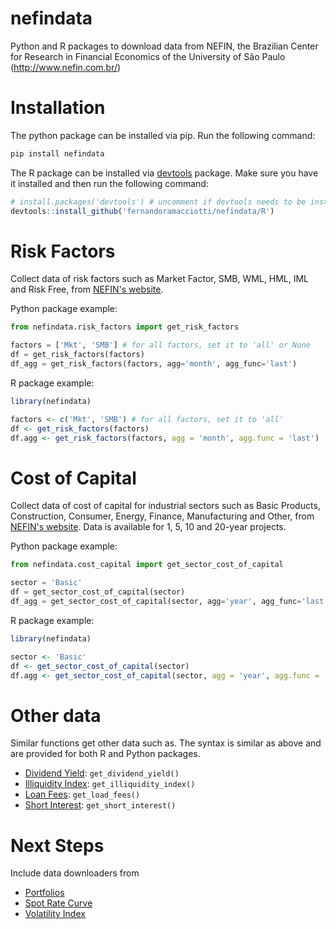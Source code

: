 # nefindata
Python and R packages to download data from NEFIN, the Brazilian Center for Research in Financial Economics of the University of São Paulo (http://www.nefin.com.br/)

# Installation
The python package can be installed via pip. Run the following command:
```sh
pip install nefindata
```

The R package can be installed via [devtools](https://github.com/r-lib/devtools) package. Make sure you have it installed and then run the following command:
```r
# install.packages('devtools') # uncomment if devtools needs to be installed
devtools::install_github('fernandoramacciotti/nefindata/R')
```

# Risk Factors
Collect data of risk factors such as Market Factor, SMB, WML, HML, IML and Risk Free, from [NEFIN's website](http://www.nefin.com.br/risk_factors.html).

Python package example:
```python
from nefindata.risk_factors import get_risk_factors

factors = ['Mkt', 'SMB'] # for all factors, set it to 'all' or None
df = get_risk_factors(factors)
df_agg = get_risk_factors(factors, agg='month', agg_func='last')
```

R package example:
```r
library(nefindata)

factors <- c('Mkt', 'SMB') # for all factors, set it to 'all'
df <- get_risk_factors(factors)
df.agg <- get_risk_factors(factors, agg = 'month', agg.func = 'last')
```
# Cost of Capital
Collect data of cost of capital for industrial sectors such as Basic Products, Construction, Consumer, Energy, Finance, Manufacturing and Other, from [NEFIN's website](http://www.nefin.com.br/cost_of_capital.html).
Data is available for 1, 5, 10 and 20-year projects.

Python package example:
```python
from nefindata.cost_capital import get_sector_cost_of_capital

sector = 'Basic'
df = get_sector_cost_of_capital(sector)
df_agg = get_sector_cost_of_capital(sector, agg='year', agg_func='last')
```

R package example:
```r
library(nefindata)

sector <- 'Basic'
df <- get_sector_cost_of_capital(sector)
df.agg <- get_sector_cost_of_capital(sector, agg = 'year', agg.func = 'last')
```

# Other data
Similar functions get other data such as. The syntax is similar as above and are provided for both R and Python packages.
* [Dividend Yield](http://www.nefin.com.br/dividend_yield.html): `get_dividend_yield()`
* [Illiquidity Index](http://www.nefin.com.br/illiquidity_index.html): `get_illiquidity_index()`
* [Loan Fees](http://www.nefin.com.br/loan_fees.html): `get_load_fees()`
* [Short Interest](http://www.nefin.com.br/short_interest.html): `get_short_interest()`

# Next Steps
Include data downloaders from
* [Portfolios](http://www.nefin.com.br/portfolios.html)
* [Spot Rate Curve](http://www.nefin.com.br/spot_rate_curve.html)
* [Volatility Index](http://www.nefin.com.br/volatility_index.html)
